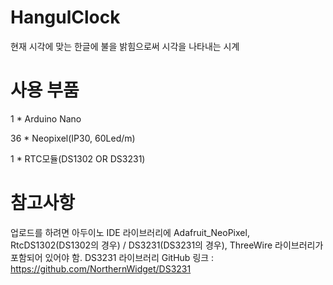 # HangulClock
현재 시각에 맞는 한글에 불을 밝힘으로써 시각을 나타내는 시계

# 사용 부품
1 * Arduino Nano

36 * Neopixel(IP30, 60Led/m)

1 * RTC모듈(DS1302 OR DS3231)

# 참고사항
업로드를 하려면 아두이노 IDE 라이브러리에 Adafruit_NeoPixel, RtcDS1302(DS1302의 경우) / DS3231(DS3231의 경우), ThreeWire 라이브러리가 포함되어 있어야 함.
DS3231 라이브러리 GitHub 링크 : https://github.com/NorthernWidget/DS3231
